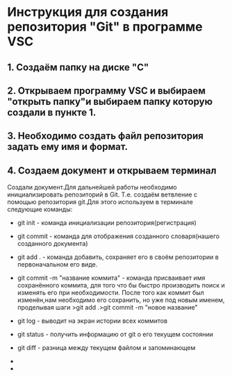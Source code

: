 # Инструкция для создания репозитория "Git" в программе VSC



## 1. Создаём папку на диске "С" 

## 2. Открываем программу VSC и выбираем "открыть папку"и выбираем папку которую создали в пункте 1.

## 3.  Необходимо создать файл репозитория задать ему имя и формат.

## 4.  Создаем документ  и открываем терминал
Создали документ.Для дальнейшей работы необходимо инициализировать репозиторий в Git. Т.е. создаём ветвление с помощью репозитория git.Для этого используем в терминале следующие команды:

* git init - команда инициализации репозитория(регистрация)

* git commit - команда для отображения созданного словаря(нашего созданного документа)

* git add . - команда добавить, сохраняет его в своём репозитории в первоначальном его виде.

* git commit -m "название коммита" - команда присваивает имя сохранённого коммита, для того что бы быстро производить поиск и изменять его при необходимости.
После того как коммит  был изменён,нам необходимо его сохранить, но уже под новым именем, проделывая шаги >git add .>git commit -m "новое название"

* git log - выводит на экран истории всех коммитов

*  git status - получить информацию от git о его текущем состоянии

*  git diff - разница между текущем файлом и запоминающем


* 








* 
